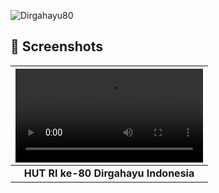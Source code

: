 ![Dirgahayu80](https://i.postimg.cc/bvM5QpCx/HUT-RI-80-Template-Web-Banner-1920x1080.jpg)

## 🎨 Screenshots

| ![Gambar 1](merahputih.mp4) | 
|:--:|
| **HUT RI ke-80 Dirgahayu Indonesia** | 
